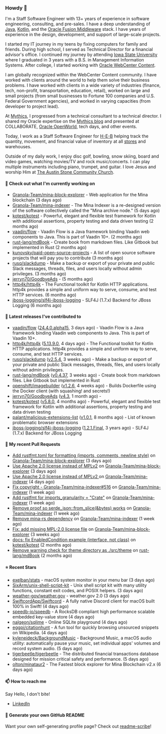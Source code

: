 ### Howdy 👋

I'm a Staff Software Engineer with 13+ years of experience in software engineering, consulting, and pre-sales. I have a deep understanding of [Java](https://www.oracle.com/java/), [Kotlin](https://kotlinlang.org/), and the [Oracle Fusion Middleware](https://www.oracle.com/middleware/) stack. I have years of experience in the design, development, and support of large-scale projects.

I started my IT journey in my teens by fixing computers for family and friends. During high school, I served as Technical Director for a financial advisor's office. I continued my journey by attending [Iowa State University](https://www.iastate.edu/) where I graduated in 3 years with a B.S. in Management Information Systems. After college, I started working with [Oracle WebCenter Content](https://docs.oracle.com/en/middleware/webcenter/content/12.2.1.4/).

I am globally recognized within the WebCenter Content community. I have worked with clients around the world to help them solve their business problems. I have worked with clients in a wide variety of industries (finance, tech, non-profit, transportation, education, retail), worked on large and small projects (from small businesses to Fortune 100 companies and U.S. Federal Government agencies), and worked in varying capacities (from developer to project lead).

At [Mythics](https://www.mythics.com/), I progressed from a technical consultant to a technical director. I shared my Oracle expertise on the [Mythics blog](https://mythics.com/blog/) and presented at COLLABORATE, [Oracle OpenWorld](https://www.oracle.com/cloudworld/), tech days, and other events.

Today, I work as a Staff Software Engineer for [H-E-B](https://digital.heb.com/) helping track the quantity, movement, and financial value of inventory at all [stores](https://heb.com/store-locations) and warehouses.

Outside of my daily work, I enjoy disc golf, bowling, snow skiing, board and video games, watching movies/TV and rock music/concerts. I can play multiple instruments including piano, trumpet, and guitar. I love Jesus and worship Him at [The Austin Stone Community Church](https://austinstone.org/).

#### 👷 Check out what I'm currently working on

- [Granola-Team/mina-block-explorer](https://github.com/Granola-Team/mina-block-explorer) - Web application for the Mina blockchain (3 days ago)
- [Granola-Team/mina-indexer](https://github.com/Granola-Team/mina-indexer) - The Mina Indexer is a re-designed version of the software collectively called the &#34;Mina archive node.&#34; (5 days ago)
- [kotest/kotest](https://github.com/kotest/kotest) - Powerful, elegant and flexible test framework for Kotlin with additional assertions, property testing and data driven testing (2 months ago)
- [vaadin/flow](https://github.com/vaadin/flow) - Vaadin Flow is a Java framework binding Vaadin web components to Java. This is part of Vaadin 10&#43;. (2 months ago)
- [rust-lang/mdBook](https://github.com/rust-lang/mdBook) - Create book from markdown files. Like Gitbook but implemented in Rust (2 months ago)
- [kunovsky/paid-open-source-projects](https://github.com/kunovsky/paid-open-source-projects) - A list of open source software projects that will pay you to contribute  (3 months ago)
- [rusq/slackdump](https://github.com/rusq/slackdump) - Make a backup or export of your private and public Slack messages, threads, files, and users locally without admin privileges. (3 months ago)
- [jerryn70/GoodbyeAds](https://github.com/jerryn70/GoodbyeAds) -  (5 months ago)
- [http4k/http4k](https://github.com/http4k/http4k) - The Functional toolkit for Kotlin HTTP applications. http4k provides a simple and uniform way to serve, consume, and test HTTP services. (6 months ago)
- [jboss-logging/slf4j-jboss-logging](https://github.com/jboss-logging/slf4j-jboss-logging) - SLF4J (1.7.x) Backend for JBoss Logging (6 months ago)

#### 🔭 Latest releases I've contributed to

- [vaadin/flow](https://github.com/vaadin/flow) ([24.4.0.alpha15](https://github.com/vaadin/flow/releases/tag/24.4.0.alpha15), 3 days ago) - Vaadin Flow is a Java framework binding Vaadin web components to Java. This is part of Vaadin 10&#43;.
- [http4k/http4k](https://github.com/http4k/http4k) ([5.13.9.0](https://github.com/http4k/http4k/releases/tag/5.13.9.0), 4 days ago) - The Functional toolkit for Kotlin HTTP applications. http4k provides a simple and uniform way to serve, consume, and test HTTP services.
- [rusq/slackdump](https://github.com/rusq/slackdump) ([v2.5.4](https://github.com/rusq/slackdump/releases/tag/v2.5.4), 3 weeks ago) - Make a backup or export of your private and public Slack messages, threads, files, and users locally without admin privileges.
- [rust-lang/mdBook](https://github.com/rust-lang/mdBook) ([v0.4.37](https://github.com/rust-lang/mdBook/releases/tag/v0.4.37), 3 weeks ago) - Create book from markdown files. Like Gitbook but implemented in Rust
- [openshift/imagebuilder](https://github.com/openshift/imagebuilder) ([v1.2.6](https://github.com/openshift/imagebuilder/releases/tag/v1.2.6), 4 weeks ago) - Builds Dockerfile using the Docker client (with squashing! and secrets!)
- [jerryn70/GoodbyeAds](https://github.com/jerryn70/GoodbyeAds) ([v4.3](https://github.com/jerryn70/GoodbyeAds/releases/tag/v4.3), 1 month ago) - 
- [kotest/kotest](https://github.com/kotest/kotest) ([v5.8.0](https://github.com/kotest/kotest/releases/tag/v5.8.0), 4 months ago) - Powerful, elegant and flexible test framework for Kotlin with additional assertions, property testing and data driven testing
- [palant/malicious-extensions-list](https://github.com/palant/malicious-extensions-list) ([v1.0.1](https://github.com/palant/malicious-extensions-list/releases/tag/v1.0.1), 8 months ago) - List of known problematic browser extensions
- [jboss-logging/slf4j-jboss-logging](https://github.com/jboss-logging/slf4j-jboss-logging) ([1.2.1.Final](https://github.com/jboss-logging/slf4j-jboss-logging/releases/tag/1.2.1.Final), 3 years ago) - SLF4J (1.7.x) Backend for JBoss Logging

#### 🔨 My recent Pull Requests

- [Add rustfmt.toml for formatting (imports, comments, newline style)](https://github.com/Granola-Team/mina-block-explorer/pull/286) on [Granola-Team/mina-block-explorer](https://github.com/Granola-Team/mina-block-explorer) (3 days ago)
- [Use Apache 2.0 license instead of MPLv2](https://github.com/Granola-Team/mina-block-explorer/pull/284) on [Granola-Team/mina-block-explorer](https://github.com/Granola-Team/mina-block-explorer) (3 days ago)
- [Use Apache 2.0 license instead of MPLv2 ](https://github.com/Granola-Team/mina-indexer/pull/523) on [Granola-Team/mina-indexer](https://github.com/Granola-Team/mina-indexer) (4 days ago)
- [Fix copyright - Granola-Team/mina-indexer#516](https://github.com/Granola-Team/mina-indexer/pull/517) on [Granola-Team/mina-indexer](https://github.com/Granola-Team/mina-indexer) (1 week ago)
- [Add rustfmt for imports_granularity = &#34;Crate&#34;](https://github.com/Granola-Team/mina-indexer/pull/510) on [Granola-Team/mina-indexer](https://github.com/Granola-Team/mina-indexer) (1 week ago)
- [Remove proof so serde_json::from_slice(&amp;bytes) works](https://github.com/Granola-Team/mina-indexer/pull/508) on [Granola-Team/mina-indexer](https://github.com/Granola-Team/mina-indexer) (1 week ago)
- [Remove mina-rs dependency](https://github.com/Granola-Team/mina-indexer/pull/507) on [Granola-Team/mina-indexer](https://github.com/Granola-Team/mina-indexer) (1 week ago)
- [Fix: add missing MPL-2.0 license file](https://github.com/Granola-Team/mina-block-explorer/pull/233) on [Granola-Team/mina-block-explorer](https://github.com/Granola-Team/mina-block-explorer) (3 weeks ago)
- [docs: fix EnabledCondition example (interface, not class)](https://github.com/kotest/kotest/pull/3810) on [kotest/kotest](https://github.com/kotest/kotest) (2 months ago)
- [Remove warning check for theme directory as ./src/theme](https://github.com/rust-lang/mdBook/pull/2263) on [rust-lang/mdBook](https://github.com/rust-lang/mdBook) (2 months ago)

#### ⭐ Recent Stars

- [exelban/stats](https://github.com/exelban/stats) - macOS system monitor in your menu bar (3 days ago)
- [SixArm/unix-shell-script-kit](https://github.com/SixArm/unix-shell-script-kit) - Unix shell script kit with many utility functions, constant exit codes, and POSIX helpers. (3 days ago)
- [weather-gov/weather.gov](https://github.com/weather-gov/weather.gov) - weather.gov 2.0 (3 days ago)
- [SwiftcordApp/Swiftcord](https://github.com/SwiftcordApp/Swiftcord) - A fully native Discord client for macOS built 100% in Swift! (4 days ago)
- [speedb-io/speedb](https://github.com/speedb-io/speedb) - A RocksDB compliant high performance scalable embedded key-value store (4 days ago)
- [nalgeon/sqlime](https://github.com/nalgeon/sqlime) - Online SQLite playground (4 days ago)
- [eggpi/citationhunt](https://github.com/eggpi/citationhunt) - A fun tool for quickly browsing unsourced snippets on Wikipedia. (4 days ago)
- [kyleneideck/BackgroundMusic](https://github.com/kyleneideck/BackgroundMusic) - Background Music, a macOS audio utility: automatically pause your music, set individual apps&#39; volumes and record system audio. (5 days ago)
- [tigerbeetle/tigerbeetle](https://github.com/tigerbeetle/tigerbeetle) - The distributed financial transactions database designed for mission critical safety and performance. (5 days ago)
- [olton/minataur2](https://github.com/olton/minataur2) - The Fastest block explorer for Mina Blockchain v2.x (6 days ago)

#### 📫 How to reach me

Say Hello, I don't bite!

- [LinkedIn](https://www.linkedin.com/in/jonathanhult/)

#### 📖 Generate your own GitHub README

Want your own self-generating profile page? Check out [readme-scribe](https://github.com/muesli/readme-scribe)!

